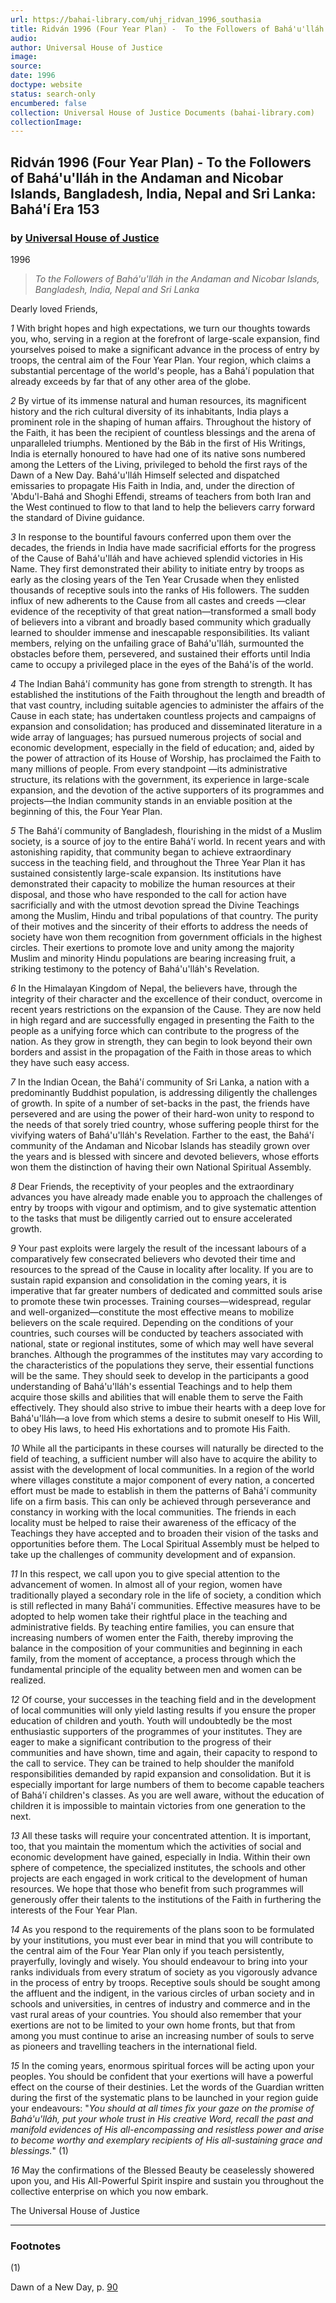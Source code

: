 ```yaml
---
url: https://bahai-library.com/uhj_ridvan_1996_southasia
title: Ridván 1996 (Four Year Plan) -  To the Followers of Bahá'u'lláh in the Andaman and Nicobar Islands, Bangladesh, India, Nepal and Sri Lanka: Bahá'í Era 153
audio: 
author: Universal House of Justice
image: 
source: 
date: 1996
doctype: website
status: search-only
encumbered: false
collection: Universal House of Justice Documents (bahai-library.com)
collectionImage: 
---
```



## Ridván 1996 (Four Year Plan) - To the Followers of Bahá'u'lláh in the Andaman and Nicobar Islands, Bangladesh, India, Nepal and Sri Lanka: Bahá'í Era 153

### by [Universal House of Justice](https://bahai-library.com/author/Universal+House+of+Justice)

1996


> _To the Followers of Bahá'u'lláh in the Andaman and Nicobar Islands, Bangladesh, India, Nepal and Sri Lanka_

Dearly loved Friends,

_1_ With bright hopes and high expectations, we turn our thoughts towards you, who, serving in a region at the forefront of large-scale expansion, find yourselves poised to make a significant advance in the process of entry by troops, the central aim of the Four Year Plan. Your region, which claims a substantial percentage of the world's people, has a Bahá'í population that already exceeds by far that of any other area of the globe.

_2_ By virtue of its immense natural and human resources, its magnificent history and the rich cultural diversity of its inhabitants, India plays a prominent role in the shaping of human affairs. Throughout the history of the Faith, it has been the recipient of countless blessings and the arena of unparalleled triumphs. Mentioned by the Báb in the first of His Writings, India is eternally honoured to have had one of its native sons numbered among the Letters of the Living, privileged to behold the first rays of the Dawn of a New Day. Bahá'u'lláh Himself selected and dispatched emissaries to propagate His Faith in India, and, under the direction of 'Abdu'l-Bahá and Shoghi Effendi, streams of teachers from both Iran and the West continued to flow to that land to help the believers carry forward the standard of Divine guidance.

_3_ In response to the bountiful favours conferred upon them over the decades, the friends in India have made sacrificial efforts for the progress of the Cause of Bahá'u'lláh and have achieved splendid victories in His Name. They first demonstrated their ability to initiate entry by troops as early as the closing years of the Ten Year Crusade when they enlisted thousands of receptive souls into the ranks of His followers. The sudden influx of new adherents to the Cause from all castes and creeds —clear evidence of the receptivity of that great nation—transformed a small body of believers into a vibrant and broadly based community which gradually learned to shoulder immense and inescapable responsibilities. Its valiant members, relying on the unfailing grace of Bahá'u'lláh, surmounted the obstacles before them, persevered, and sustained their efforts until India came to occupy a privileged place in the eyes of the Bahá'ís of the world.

_4_ The Indian Bahá'í community has gone from strength to strength. It has established the institutions of the Faith throughout the length and breadth of that vast country, including suitable agencies to administer the affairs of the Cause in each state; has undertaken countless projects and campaigns of expansion and consolidation; has produced and disseminated literature in a wide array of languages; has pursued numerous projects of social and economic development, especially in the field of education; and, aided by the power of attraction of its House of Worship, has proclaimed the Faith to many millions of people. From every standpoint —its administrative structure, its relations with the government, its experience in large-scale expansion, and the devotion of the active supporters of its programmes and projects—the Indian community stands in an enviable position at the beginning of this, the Four Year Plan.

_5_ The Bahá'í community of Bangladesh, flourishing in the midst of a Muslim society, is a source of joy to the entire Bahá'í world. In recent years and with astonishing rapidity, that community began to achieve extraordinary success in the teaching field, and throughout the Three Year Plan it has sustained consistently large-scale expansion. Its institutions have demonstrated their capacity to mobilize the human resources at their disposal, and those who have responded to the call for action have sacrificially and with the utmost devotion spread the Divine Teachings among the Muslim, Hindu and tribal populations of that country. The purity of their motives and the sincerity of their efforts to address the needs of society have won them recognition from government officials in the highest circles. Their exertions to promote love and unity among the majority Muslim and minority Hindu populations are bearing increasing fruit, a striking testimony to the potency of Bahá'u'lláh's Revelation.

_6_ In the Himalayan Kingdom of Nepal, the believers have, through the integrity of their character and the excellence of their conduct, overcome in recent years restrictions on the expansion of the Cause. They are now held in high regard and are successfully engaged in presenting the Faith to the people as a unifying force which can contribute to the progress of the nation. As they grow in strength, they can begin to look beyond their own borders and assist in the propagation of the Faith in those areas to which they have such easy access.

_7_ In the Indian Ocean, the Bahá'í community of Sri Lanka, a nation with a predominantly Buddhist population, is addressing diligently the challenges of growth. In spite of a number of set-backs in the past, the friends have persevered and are using the power of their hard-won unity to respond to the needs of that sorely tried country, whose suffering people thirst for the vivifying waters of Bahá'u'lláh's Revelation. Farther to the east, the Bahá'í community of the Andaman and Nicobar Islands has steadily grown over the years and is blessed with sincere and devoted believers, whose efforts won them the distinction of having their own National Spiritual Assembly.

_8_ Dear Friends, the receptivity of your peoples and the extraordinary advances you have already made enable you to approach the challenges of entry by troops with vigour and optimism, and to give systematic attention to the tasks that must be diligently carried out to ensure accelerated growth.

_9_ Your past exploits were largely the result of the incessant labours of a comparatively few consecrated believers who devoted their time and resources to the spread of the Cause in locality after locality. If you are to sustain rapid expansion and consolidation in the coming years, it is imperative that far greater numbers of dedicated and committed souls arise to promote these twin processes. Training courses—widespread, regular and well-organized—constitute the most effective means to mobilize believers on the scale required. Depending on the conditions of your countries, such courses will be conducted by teachers associated with national, state or regional institutes, some of which may well have several branches. Although the programmes of the institutes may vary according to the characteristics of the populations they serve, their essential functions will be the same. They should seek to develop in the participants a good understanding of Bahá'u'lláh's essential Teachings and to help them acquire those skills and abilities that will enable them to serve the Faith effectively. They should also strive to imbue their hearts with a deep love for Bahá'u'lláh—a love from which stems a desire to submit oneself to His Will, to obey His laws, to heed His exhortations and to promote His Faith.

_10_ While all the participants in these courses will naturally be directed to the field of teaching, a sufficient number will also have to acquire the ability to assist with the development of local communities. In a region of the world where villages constitute a major component of every nation, a concerted effort must be made to establish in them the patterns of Bahá'í community life on a firm basis. This can only be achieved through perseverance and constancy in working with the local communities. The friends in each locality must be helped to raise their awareness of the efficacy of the Teachings they have accepted and to broaden their vision of the tasks and opportunities before them. The Local Spiritual Assembly must be helped to take up the challenges of community development and of expansion.

_11_ In this respect, we call upon you to give special attention to the advancement of women. In almost all of your region, women have traditionally played a secondary role in the life of society, a condition which is still reflected in many Bahá'í communities. Effective measures have to be adopted to help women take their rightful place in the teaching and administrative fields. By teaching entire families, you can ensure that increasing numbers of women enter the Faith, thereby improving the balance in the composition of your communities and beginning in each family, from the moment of acceptance, a process through which the fundamental principle of the equality between men and women can be realized.

_12_ Of course, your successes in the teaching field and in the development of local communities will only yield lasting results if you ensure the proper education of children and youth. Youth will undoubtedly be the most enthusiastic supporters of the programmes of your institutes. They are eager to make a significant contribution to the progress of their communities and have shown, time and again, their capacity to respond to the call to service. They can be trained to help shoulder the manifold responsibilities demanded by rapid expansion and consolidation. But it is especially important for large numbers of them to become capable teachers of Bahá'í children's classes. As you are well aware, without the education of children it is impossible to maintain victories from one generation to the next.

_13_ All these tasks will require your concentrated attention. It is important, too, that you maintain the momentum which the activities of social and economic development have gained, especially in India. Within their own sphere of competence, the specialized institutes, the schools and other projects are each engaged in work critical to the development of human resources. We hope that those who benefit from such programmes will generously offer their talents to the institutions of the Faith in furthering the interests of the Four Year Plan.

_14_ As you respond to the requirements of the plans soon to be formulated by your institutions, you must ever bear in mind that you will contribute to the central aim of the Four Year Plan only if you teach persistently, prayerfully, lovingly and wisely. You should endeavour to bring into your ranks individuals from every stratum of society as you vigorously advance in the process of entry by troops. Receptive souls should be sought among the affluent and the indigent, in the various circles of urban society and in schools and universities, in centres of industry and commerce and in the vast rural areas of your countries. You should also remember that your exertions are not to be limited to your own home fronts, but that from among you must continue to arise an increasing number of souls to serve as pioneers and travelling teachers in the international field.

_15_ In the coming years, enormous spiritual forces will be acting upon your peoples. You should be confident that your exertions will have a powerful effect on the course of their destinies. Let the words of the Guardian written during the first of the systematic plans to be launched in your region guide your endeavours: "_You should at all times fix your gaze on the promise of Bahá'u'lláh, put your whole trust in His creative Word, recall the past and manifold evidences of His all-encompassing and resistless power and arise to become worthy and exemplary recipients of His all-sustaining grace and blessings._" (1)

_16_ May the confirmations of the Blessed Beauty be ceaselessly showered upon you, and His All-Powerful Spirit inspire and sustain you throughout the collective enterprise on which you now embark.

The Universal House of Justice

* * *

### Footnotes

(1)

Dawn of a New Day, p. [90](http://bahai-library.com/writings/shoghieffendi/dnd/dndall.html#90)